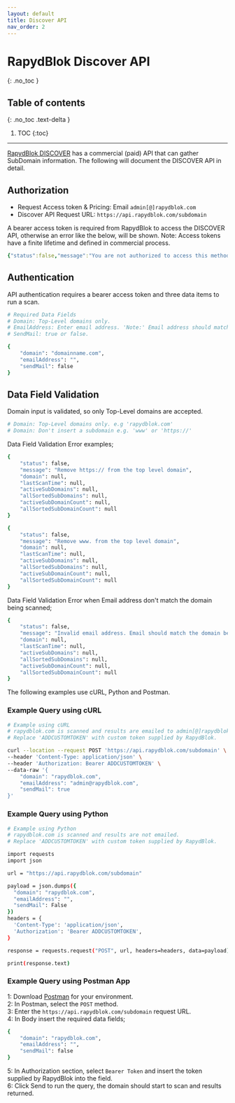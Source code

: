 ```yaml
---
layout: default
title: Discover API
nav_order: 2
---
```


# RapydBlok Discover API
{: .no_toc }

## Table of contents
{: .no_toc .text-delta }

1. TOC
{:toc}

---

[RapydBlok DISCOVER](http://discover.rapydblok.com) has a commercial (paid) API that can gather SubDomain information. The following will document the DISCOVER API in detail.

## Authorization

- Request Access token & Pricing: Email ``` admin[@]rapydblok.com ```
- Discover API Request URL: ``` https://api.rapydblok.com/subdomain ```

A bearer access token is required from RapydBlok to access the DISCOVER API, otherwise an error like the below, will be shown. Note: Access tokens have a finite lifetime and defined in commercial process.

```yaml
{"status":false,"message":"You are not authorized to access this method"}
```

## Authentication

API authentication requires a bearer access token and three data items to run a scan.
```yaml
# Required Data Fields
# Domain: Top-Level domains only.
# EmailAddress: Enter email address. 'Note:' Email address should match the domain being scanned.
# SendMail: true or false.
```
```bash
{
    "domain": "domainname.com",
    "emailAddress": "",
    "sendMail": false
}
```

## Data Field Validation

Domain input is validated, so only Top-Level domains are accepted.
```yaml
# Domain: Top-Level domains only. e.g 'rapydblok.com'
# Domain: Don't insert a subdomain e.g. 'www' or 'https://'
```
Data Field Validation Error examples;
```bash
{
    "status": false,
    "message": "Remove https:// from the top level domain",
    "domain": null,
    "lastScanTime": null,
    "activeSubDomains": null,
    "allSortedSubDomains": null,
    "activeSubDomainCount": null,
    "allSortedSubDomainCount": null
}
```
```bash
{
    "status": false,
    "message": "Remove www. from the top level domain",
    "domain": null,
    "lastScanTime": null,
    "activeSubDomains": null,
    "allSortedSubDomains": null,
    "activeSubDomainCount": null,
    "allSortedSubDomainCount": null
}
```
Data Field Validation Error when Email address don't match the domain being scanned;
```bash
{
    "status": false,
    "message": "Invalid email address. Email should match the domain being scanned.",
    "domain": null,
    "lastScanTime": null,
    "activeSubDomains": null,
    "allSortedSubDomains": null,
    "activeSubDomainCount": null,
    "allSortedSubDomainCount": null
}
```

The following examples use cURL, Python and Postman.

### Example Query using cURL
```yaml
# Example using cURL
# rapydblok.com is scanned and results are emailed to admin[@]rapydblok.com.
# Replace 'ADDCUSTOMTOKEN' with custom token supplied by RapydBlok.
```
```bash
curl --location --request POST 'https://api.rapydblok.com/subdomain' \
--header 'Content-Type: application/json' \
--header 'Authorization: Bearer ADDCUSTOMTOKEN' \
--data-raw '{
    "domain": "rapydblok.com",
    "emailAddress": "admin@rapydblok.com",
    "sendMail": true
}'
```

### Example Query using Python

```yaml
# Example using Python
# rapydblok.com is scanned and results are not emailed.
# Replace 'ADDCUSTOMTOKEN' with custom token supplied by RapydBlok.
```
```bash
import requests
import json

url = "https://api.rapydblok.com/subdomain"

payload = json.dumps({
  "domain": "rapydblok.com",
  "emailAddress": "",
  "sendMail": False
})
headers = {
  'Content-Type': 'application/json',
  'Authorization': 'Bearer ADDCUSTOMTOKEN',
}

response = requests.request("POST", url, headers=headers, data=payload)

print(response.text)
```

### Example Query using Postman App

1: Download [Postman](https://www.getpostman.com/) for your environment.<br>
2: In Postman, select the ``` POST ``` method.<br>
3: Enter the ``` https://api.rapydblok.com/subdomain ``` request URL.<br>
4: In Body insert the required data fields;<br>
```bash
{
    "domain": "rapydblok.com",
    "emailAddress": "",
    "sendMail": false
}
```

5: In Authorization section, select ``` Bearer Token ``` and insert the token supplied by RapydBlok into the field.<br>
6: Click Send to run the query, the domain should start to scan and results returned.<br>
